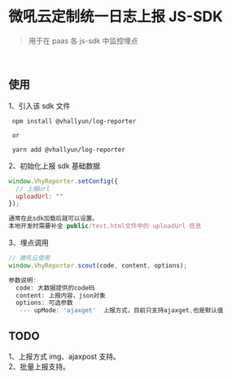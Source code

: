 # 微吼云定制统一日志上报 JS-SDK

> 用于在 paas 各 js-sdk 中监控埋点

&nbsp;

## 使用

1、引入该 sdk 文件

```
 npm install @vhallyun/log-reporter

 or

 yarn add @vhallyun/log-reporter

```

2、初始化上报 sdk 基础数据

```js
window.VhyReporter.setConfig({
  // 上报url
  uploadUrl: ""
});

通常在此sdk加载后就可以设置。
本地开发时需要补全 public/test.html文件中的 uploadUrl 信息
```

3、埋点调用

```js
// 微吼云使用
window.VhyReporter.scout(code, content, options);

参数说明:
  code: 大数据提供的code码
  content: 上报内容，json对象
  options: 可选参数
   --- upMode: 'ajaxget'  上报方式，目前只支持ajaxget,也是默认值

```

## TODO

1、上报方式 img、ajaxpost 支持。  
2、批量上报支持。

